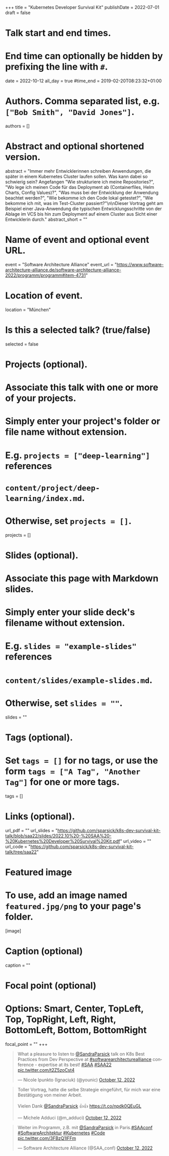 +++
title = "Kubernetes Developer Survival Kit"
publishDate = 2022-07-01
draft = false

# Talk start and end times.
#   End time can optionally be hidden by prefixing the line with `#`.
date = 2022-10-12
all_day = true
#time_end = 2019-02-20T08:23:32+01:00

# Authors. Comma separated list, e.g. `["Bob Smith", "David Jones"]`.
authors = []

# Abstract and optional shortened version.
abstract = "Immer mehr Entwicklerinnen schreiben Anwendungen, die später in einem Kubernetes Cluster laufen sollen. Was kann dabei so schwierig sein? Angefangen \"Wie strukturiere ich meine Repositories?\", \"Wo lege ich meinen Code für das Deployment ab (Containerfiles, Helm Charts, Config Values)?\",  \"Was muss bei der Entwicklung der Anwendung beachtet werden?\",  \"Wie bekomme ich den Code lokal getestet?\", \"Wie bekomme ich mit,  was im Test-Cluster passiert?\"\n\nDieser Vortrag geht am Beispiel einer Java-Anwendung die typischen Entwicklungsschritte von der Ablage im VCS bis hin zum Deployment auf einem Cluster aus Sicht einer Entwicklerin durch."
abstract_short = ""

# Name of event and optional event URL.
event = "Software Architecture Alliance"
event_url = "https://www.software-architecture-alliance.de/software-architecture-alliance-2022/programm/programm#item-4731"

# Location of event.
location = "München"

# Is this a selected talk? (true/false)
selected = false

# Projects (optional).
#   Associate this talk with one or more of your projects.
#   Simply enter your project's folder or file name without extension.
#   E.g. `projects = ["deep-learning"]` references
#   `content/project/deep-learning/index.md`.
#   Otherwise, set `projects = []`.
projects = []

# Slides (optional).
#   Associate this page with Markdown slides.
#   Simply enter your slide deck's filename without extension.
#   E.g. `slides = "example-slides"` references
#   `content/slides/example-slides.md`.
#   Otherwise, set `slides = ""`.
slides = ""

# Tags (optional).
#   Set `tags = []` for no tags, or use the form `tags = ["A Tag", "Another Tag"]` for one or more tags.
tags = []

# Links (optional).
url_pdf = ""
url_slides = "https://github.com/sparsick/k8s-dev-survival-kit-talk/blob/saa22/slides/2022.10%20-%20SAA%20-%20Kubernetes%20Developer%20Survival%20Kit.pdf"
url_video = ""
url_code = "https://github.com/sparsick/k8s-dev-survival-kit-talk/tree/saa22"

# Featured image
# To use, add an image named `featured.jpg/png` to your page's folder.
[image]
  # Caption (optional)
  caption = ""

  # Focal point (optional)
  # Options: Smart, Center, TopLeft, Top, TopRight, Left, Right, BottomLeft, Bottom, BottomRight
  focal_point = ""
+++

<blockquote class="twitter-tweet" data-partner="tweetdeck"><p lang="en" dir="ltr">What a pleasure to listen to <a href="https://twitter.com/SandraParsick?ref_src=twsrc%5Etfw">@SandraParsick</a> talk on K8s Best Practices from Dev Perspective at <a href="https://twitter.com/hashtag/softwarearchitecturealliance?src=hash&amp;ref_src=twsrc%5Etfw">#softwarearchitecturealliance</a> conference - expertise at its best! <a href="https://twitter.com/hashtag/SAA?src=hash&amp;ref_src=twsrc%5Etfw">#SAA</a> <a href="https://twitter.com/hashtag/SAA22?src=hash&amp;ref_src=twsrc%5Etfw">#SAA22</a> <a href="https://t.co/t2Z5zoCst4">pic.twitter.com/t2Z5zoCst4</a></p>&mdash; Nicole Ipunkto (Ignaciuk) (@younic) <a href="https://twitter.com/younic/status/1580137495479492609?ref_src=twsrc%5Etfw">October 12, 2022</a></blockquote>
<script async src="https://platform.twitter.com/widgets.js" charset="utf-8"></script>

<blockquote class="twitter-tweet" data-partner="tweetdeck"><p lang="de" dir="ltr">Toller Vortrag, hatte die selbe Strategie eingeführt, für mich war eine Bestätigung von meiner Arbeit.<br><br>Vielen Dank <a href="https://twitter.com/SandraParsick?ref_src=twsrc%5Etfw">@SandraParsick</a> 👍👍 <a href="https://t.co/npdk0QEuGL">https://t.co/npdk0QEuGL</a></p>&mdash; Michele Adduci (@m_adduci) <a href="https://twitter.com/m_adduci/status/1580139131426205696?ref_src=twsrc%5Etfw">October 12, 2022</a></blockquote>
<script async src="https://platform.twitter.com/widgets.js" charset="utf-8"></script>

<blockquote class="twitter-tweet" data-partner="tweetdeck"><p lang="de" dir="ltr">Weiter im Programm, z.B. mit <a href="https://twitter.com/SandraParsick?ref_src=twsrc%5Etfw">@SandraParsick</a> in Paris.<a href="https://twitter.com/hashtag/SAAconf?src=hash&amp;ref_src=twsrc%5Etfw">#SAAconf</a> <a href="https://twitter.com/hashtag/SoftwareArchitektur?src=hash&amp;ref_src=twsrc%5Etfw">#SoftwareArchitektur</a> <a href="https://twitter.com/hashtag/Kubernetes?src=hash&amp;ref_src=twsrc%5Etfw">#Kubernetes</a> <a href="https://twitter.com/hashtag/Code?src=hash&amp;ref_src=twsrc%5Etfw">#Code</a> <a href="https://t.co/3FBzQ1lFFm">pic.twitter.com/3FBzQ1lFFm</a></p>&mdash; Software Architecture Alliance (@SAA_conf) <a href="https://twitter.com/SAA_conf/status/1580137881859158018?ref_src=twsrc%5Etfw">October 12, 2022</a></blockquote>
<script async src="https://platform.twitter.com/widgets.js" charset="utf-8"></script>
